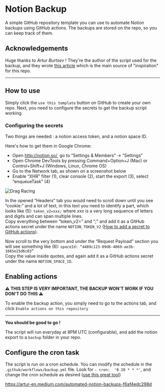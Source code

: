 # Notion Backup

A simple GitHub repository template you can use to automate Notion backups using GitHub actions. The backups are stored on the repo, so you can keep track of them.

## Acknowledgements
Huge thanks to *Artur Burtsev* ! They're the author of the script used for the backup, and they wrote [this article](https://artur-en.medium.com/automated-notion-backups-f6af4edc298d) which is the main source of "inspiration" for this repo.

-------------------------------------------------
## How to use
Simply click the `use this template` button on GitHub to create your own repo. Next, you need to configure the secrets to get the backup script working.

### Configuring the secrets

Two things are needed : a notion access token, and a notion space ID.  

Here's how to get them in Google Chrome:

- Open http://notion.so/, go to “Settings & Members” → “Settings”
- Open Chrome DevTools by pressing Command+Option+J (Mac) or Control+Shift+J (Windows, Linux, Chrome OS)
- Go to the Network tab, as shown on a screenshot below
- Enable “XHR” filter (1), clear console (2), start the export (3), select “enqueueTask” (4)

![Drag Racing](https://miro.medium.com/max/1400/1*wVlpHE4R3LrDQxlJdhEgtg.png)

In the opened “Headers” tab you would need to scroll down until you see “cookie:” and a lot of text, in this text you need to identify a part, which looks like (5): `token_v2=xxx;` where xxx is a very long sequence of letters and digits and can span multiple lines.  
Copy everything between “token_v2=” and “;” and add it as a GitHub actions secret under the name `NOTION_TOKEN_V2` ([How to add a secret to GitHub actions](https://docs.github.com/en/actions/security-guides/encrypted-secrets#creating-encrypted-secrets-for-a-repository)).
  
Now scroll to the very bottom and under the “Request Payload” section you will see something like (6): `spaceId: “4489c123-09d6-4069-ae3b-1665e25d6c03”`  
Copy the value inside quotes, and again add it as a GitHub actions secret under the name `NOTION_SPACE_ID`.

## Enabling actions

**⚠️ THIS STEP IS VERY IMPORTANT, THE BACKUP WON'T WORK IF YOU DON'T DO THIS ⚠️**

To enable the backup action, you simply need to go to the actions tab, and click `Enable actions on this repository`

-------------------------------------------------

**You should be good to go !**

The script will run everyday at 8PM UTC (configurable), and add the notion export to a `backup` folder in your repo.

## Configure the cron task
The script is run on a cron schedule. You can modify the schedule in the `.github/workflows/backup.yml` file. Look for `- cron:  '0 20 * * *'`, and change the cron schedule as desired ([use this great tool](https://crontab.guru/))

https://artur-en.medium.com/automated-notion-backups-f6af4edc298d

